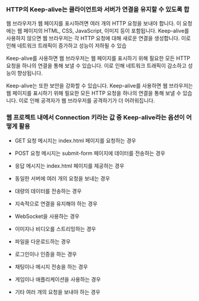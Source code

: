 ### HTTP의 Keep-alive는 클라이언트와 서버가 연결을 유지할 수 있도록 합

웹 브라우저가 웹 페이지를 표시하려면 여러 개의 HTTP 요청을 보내야 합니다. 이 요청에는 웹 페이지의 HTML, CSS, JavaScript, 이미지 등이 포함됩니다. Keep-alive를 사용하지 않으면 웹 브라우저는 각 HTTP 요청에 대해 새로운 연결을 생성합니다. 이로 인해 네트워크 트래픽이 증가하고 성능이 저하될 수 있습

Keep-alive를 사용하면 웹 브라우저는 웹 페이지를 표시하기 위해 필요한 모든 HTTP 요청을 하나의 연결을 통해 보낼 수 있습니다. 이로 인해 네트워크 트래픽이 감소하고 성능이 향상됩니다.

Keep-alive는 또한 보안을 강화할 수 있습니다. Keep-alive를 사용하면 웹 브라우저는 웹 페이지를 표시하기 위해 필요한 모든 HTTP 요청을 하나의 연결을 통해 보낼 수 있습니다. 이로 인해 공격자가 웹 브라우저를 공격하기가 더 어려워집니다.





### 웹 프로젝트 내에서 Connection 키라는 값 중 Keep-alive라는 옵션이 어떻게 활용

- GET 요청 메시지는 index.html 페이지를 요청하는 경우

- POST 요청 메시지는 submit-form 페이지에 데이터를 전송하는 경우

- 응답 메시지는 index.html 페이지를 제공하는 경우

- 동일한 서버에 여러 개의 요청을 보내는 경우

- 대량의 데이터를 전송하는 경우

- 지속적으로 연결을 유지해야 하는 경우

- WebSocket을 사용하는 경우

- 이미지나 비디오를 스트리밍하는 경우

- 파일을 다운로드하는 경우

- 로그인이나 인증을 하는 경우

- 채팅이나 메시지 전송을 하는 경우

- 게임이나 애플리케이션을 사용하는 경우

- 기타 여러 개의 요청을 보내야 하는 경우

  ​